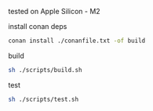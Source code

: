 tested on Apple Silicon - M2

install conan deps
```bash 
conan install ./conanfile.txt -of build
```

build
```bash 
sh ./scripts/build.sh
```

test
```bash 
sh ./scripts/test.sh
```

